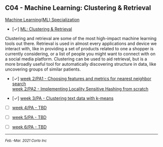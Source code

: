 ## C04 - Machine Learning: Clustering & Retrieval

  [Machine Learning(ML) Specialization](https://www.coursera.org/specializations/machine-learning)

  - [✓] [ML: Clustering & Retrieval](https://www.coursera.org/learn/ml-clustering-and-retrieval)

Clustering and retrieval are some of the most high-impact machine learning tools out there.
Retrieval is used in almost every applications and device we interact with, like in providing a set of products related to one a shopper is currently considering,
or a list of people you might want to connect with on a social media platform.
Clustering can be used to aid retrieval, but is a more broadly useful tool for automatically discovering structure in data, like uncovering groups of similar patients.

  - [✓] [week 2/PA1 - Choosing features and metrics for nearest neighbor search](https://github.com/pascal-p/ML_UW_Spec/blob/main/C04/w02/C04w02_nb_pa1.ipynb)<br />
         [week 2/PA2 - Implementing Locality Sensitive Hashing from scratch](https://github.com/pascal-p/ML_UW_Spec/blob/main/C04/w02/C04w02_nb_pa2.ipynb)<br />

  - [✓] [week 3/PA - Clustering text data with k-means](https://github.com/pascal-p/ML_UW_Spec/blob/main/C04/w03/C04w03_nb_pa.ipynb)<br />

  - [ ] [week 4/PA - TBD]()

  - [ ] [week 5/PA - TBD]()

  - [ ] [week 6/PA - TBD]()

<hr />
<p><sub><em>Feb.-Mar. 2021 Corto Inc</sub></em></p>
